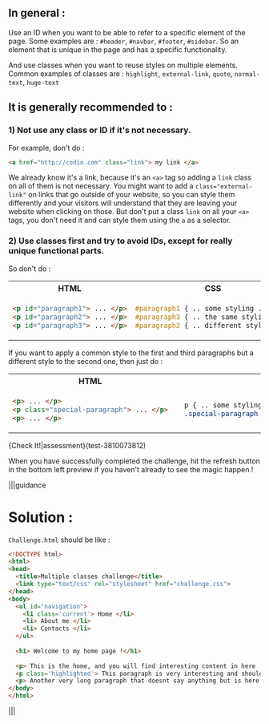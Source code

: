 ## In general : 

Use an ID when you want to be able to refer to a specific element of the page. Some examples are : `#header`, `#navbar`, `#footer`, `#sidebar`. So an element that is unique in the page and has a specific functionality.

And use classes when you want to reuse styles on multiple elements. Common examples of classes are : `highlight`, `external-link`, `quote`, `normal-text`, `huge-text`

## It is generally recommended to :

### 1) Not use any class or ID if it's not necessary.
 
For example, don't do :
 
```html
<a href="http://codio.com" class="link"> my link </a>
```
 
We already know it's a link, because it's an `<a>` tag so adding a `link` class on all of them is not necessary. You might want to add a `class="external-link"` on links that go outside of your website, so you can style them differently and your visitors will understand that they are leaving your website when clicking on those. But don't put a class `link` on all your `<a>` tags, you don't need it and can style them using the `a` as a selector.
 
### 2) Use classes first and try to avoid IDs, except for really unique functional parts.
 
So don't do :
 
<table>
<tr> <th>HTML</th> <th>CSS</th></tr>
<tr> <td>

```html
<p id="paragraph1"> ... </p>
<p id="paragraph2"> ... </p>
<p id="paragraph3"> ... </p>
```

</td> <td>

```css
#paragraph1 { .. some styling .. }
#paragraph3 { .. the same styling .. }
#paragraph2 { .. different style .. }
```

</td></tr>
</table>
 
If you want to apply a common style to the first and third paragraphs but a different style to the second one, then just do :
 
<table>
<tr> <th>HTML</th> <th>CSS</th></tr>
<tr> <td>
 
```html
<p> ... </p>
<p class="special-paragraph"> ... </p>
<p> ... </p>
```
 
</td> <td>
 
```css
  p { .. some styling .. }
  .special-paragraph { .. different style .. }
```
 
</td></tr>
</table>


{Check It!|assessment}(test-3810073812)

When you have successfully completed the challenge, hit the refresh button in the bottom left preview if you haven't already to see the magic happen !

|||guidance

# Solution :

`Challenge.html` should be like :

```html
<!DOCTYPE html>
<html>
<head>
  <title>Multiple classes challenge</title>
  <link type="text/css" rel="stylesheet" href="challenge.css">
</head>
<body>
  <ul id="navigation">
    <li class='current'> Home </li>
    <li> About me </li>
    <li> Contacts </li>
  </ul>
  
  <h1> Welcome to my home page !</h1>
  
  <p> This is the home, and you will find interesting content in here ! </p>
  <p class='highlighted'> This paragraph is very interesting and should be highlighted !</p>
  <p> Another very long paragraph that doesnt say anything but is here to take some space, in a real website this paragraph would say very interesting things, I'm sure.</p>
</body>
</html>
```
|||